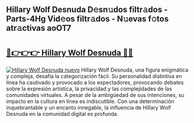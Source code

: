 ## Hillary Wolf Desnuda D𝚎sn𝚞dos filtr𝚊dos - Parts-4Hg Vid𝚎os filtr𝚊dos - N𝚞evas f𝚘tos atr𝚊ctivas aoOT7

# <h2><a href="http://mb6emg.tromn.icu/?c=Hillary+Wolf+Desnuda">🔗👉👉👉 Hillary Wolf Desnuda 🔗🔗</a></h2>

[![Hillary Wolf Desnuda nuevo](https://i.imgur.com/pEAQMta.gif)](http://mb6emg.tromn.icu/?c=Hillary+Wolf+Desnuda)
Hillary Wolf Desnuda, una figura enigmática y compleja, desafía la categorización fácil. Su personalidad distintiva en línea ha cautivado y provocado a los espectadores, provocando debates sobre la expresión artística, la privacidad y las complejidades de las comunidades virtuales. A pesar de la ambigüedad de sus intenciones, su impacto en la cultura en línea es indiscutible. Con una determinación inquebrantable y un encanto innegable, la influencia de Hillary Wolf Desnuda en la comunidad digital es profunda.

